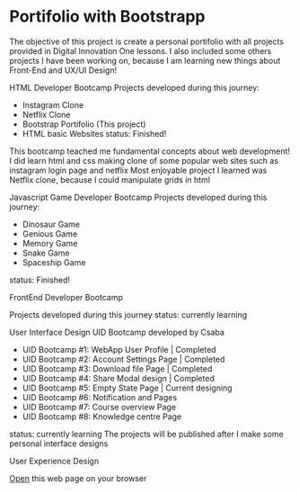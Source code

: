 # Portifolio with Bootstrapp

The objective of this project is create a personal portifolio with all projects provided in Digital Innovation One lessons.
I also included some others projects I have been working on, because I am learning new things about Front-End and UX/UI Design!

HTML Developer Bootcamp
Projects developed during this journey:

- Instagram Clone
- Netflix Clone
- Bootstrap Portifolio (This project)
- HTML basic Websites
  status: Finished!

This bootcamp teached me fundamental concepts about web development!
I did learn html and css making clone of some popular web sites such as instagram login page and netflix
Most enjoyable project I learned was Netflix clone, because I could manipulate grids in html

Javascript Game Developer Bootcamp
Projects developed during this journey:

- Dinosaur Game
- Genious Game
- Memory Game
- Snake Game
- Spaceship Game

status: Finished!

FrontEnd Developer Bootcamp

Projects developed during this journey
status: currently learning

User Interface Design
UID Bootcamp developed by Csaba

- UID Bootcamp #1: WebApp User Profile | Completed
- UID Bootcamp #2: Account Settings Page | Completed
- UID Bootcamp #3: Download file Page | Completed
- UID Bootcamp #4: Share Modal design | Completed
- UID Bootcamp #5: Empty State Page | Current designing
- UID Bootcamp #6: Notification and Pages
- UID Bootcamp #7: Course overview Page
- UID Bootcamp #8: Knowledge centre Page

status: currently learning
The projects will be published after I make some personal interface designs

User Experience Design

[Open](https://rvsriller.github.io/rierBootstrap) this web page on your browser
